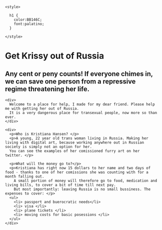<!DOCTYPE html>
<html>
  
  <head>
    
  <!--
   Paleta stránky: 
  <color name="Magenta Dye" hex="BB146C" r="187" g="20" b="108" />
  <color name="Tyrian Purple" hex="551041" r="85" g="16" b="65" />
  <color name="Tuscany" hex="C89EA1" r="200" g="158" b="161" />
  <color name="Blast Off Bronze" hex="B77460" r="183" g="116" b="96" />
  <color name="Redwood" hex="A34F46" r="163" g="79" b="70" />
  -->
    <style>
      
      h1 {
        color:BB146C; 
        font:palatino;
      }
      
    </style>
    
    

  </head>
  
  
  <body>
    <div>
      <h1> Get Krissy out of Russia</h1>
      <h2> Any cent or peny counts! If everyone chimes in, we can save one person from a repressive regime threatening her life.</h2>
    </div>
  
    <div>
      Welcome to a place for help, I made for my dear friend. Please help me with getting her out of Russia.
      It is a very dangerous place for transexual people, now more so than ever. 
    </div>
    
    <div>
      <p>Who is Kristiana Hansen? </p>
      <p>A young, 22 year old trans woman living in Russia. Making her living with digital art, because working anywhere out in Russian society is simply not an option for her.
      You can see the examples of her comissioned furry art on her twitter. </p> 
      
      <p>What will the money go to?</p>
      <p>Kristiana has right now 15 dollars to her name and two days of food - thanks to one of her comissions she was counting with for a month falling out. 
        A small portion of money will therefore go to food, medication and living bills, to cover a bit of time till next pay. 
        But most importantly: leaving Russia is no small bussiness. The expenses to cover: </p>
      <ul>
        <li> passport and buerocratic needs</li>
        <li> visa </li>
        <li> plane tickets </li>
        <li> moving costs for basic posessions </li>
      </ul>
    </div>

  </body>
  
  
  
</html>

